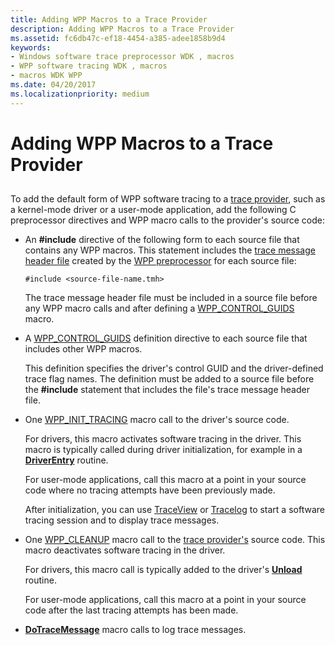 ```yaml
---
title: Adding WPP Macros to a Trace Provider
description: Adding WPP Macros to a Trace Provider
ms.assetid: fc6db47c-ef18-4454-a385-adee1858b9d4
keywords:
- Windows software trace preprocessor WDK , macros
- WPP software tracing WDK , macros
- macros WDK WPP
ms.date: 04/20/2017
ms.localizationpriority: medium
---
```


# Adding WPP Macros to a Trace Provider


## <span id="ddk_adding_wpp_macros_to_a_driver_tools"></span><span id="DDK_ADDING_WPP_MACROS_TO_A_DRIVER_TOOLS"></span>


To add the default form of WPP software tracing to a [trace provider](trace-provider.md), such as a kernel-mode driver or a user-mode application, add the following C preprocessor directives and WPP macro calls to the provider's source code:

-   An **\#include** directive of the following form to each source file that contains any WPP macros. This statement includes the [trace message header file](trace-message-header-file.md) created by the [WPP preprocessor](wpp-preprocessor.md) for each source file:

    ```
    #include <source-file-name.tmh>
    ```

    The trace message header file must be included in a source file before any WPP macro calls and after defining a [WPP\_CONTROL\_GUIDS](https://msdn.microsoft.com/library/windows/hardware/ff556186) macro.

-   A [WPP\_CONTROL\_GUIDS](https://msdn.microsoft.com/library/windows/hardware/ff556186) definition directive to each source file that includes other WPP macros.

    This definition specifies the driver's control GUID and the driver-defined trace flag names. The definition must be added to a source file before the **\#include** statement that includes the file's trace message header file.

-   One [WPP\_INIT\_TRACING](https://msdn.microsoft.com/library/windows/hardware/ff556191) macro call to the driver's source code.

    For drivers, this macro activates software tracing in the driver. This macro is typically called during driver initialization, for example in a [**DriverEntry**](https://msdn.microsoft.com/library/windows/hardware/ff544113) routine.

    For user-mode applications, call this macro at a point in your source code where no tracing attempts have been previously made.

    After initialization, you can use [TraceView](traceview.md) or [Tracelog](tracelog.md) to start a software tracing session and to display trace messages.

-   One [WPP\_CLEANUP](https://msdn.microsoft.com/library/windows/hardware/ff556179) macro call to the [trace provider's](trace-provider.md) source code. This macro deactivates software tracing in the driver.

    For drivers, this macro call is typically added to the driver's [**Unload**](https://msdn.microsoft.com/library/windows/hardware/ff564886) routine.

    For user-mode applications, call this macro at a point in your source code after the last tracing attempts has been made.

-   [**DoTraceMessage**](https://msdn.microsoft.com/library/windows/hardware/ff544918) macro calls to log trace messages.

 

 





